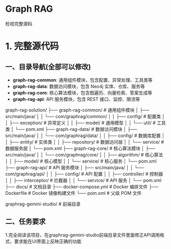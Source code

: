 # Graph RAG

检视完整源码

# 1. 完整源代码

## 一、目录导航(全部可以修改)

- **graph-rag-common**: 通用组件模块，包含配置、异常处理、工具类等
- **graph-rag-data**: 数据访问模块，包含 Neo4j 实体、仓库、服务等
- **graph-rag-core**: 核心算法模块，包含图遍历、向量检索、答案生成等
- **graph-rag-api**: API 服务模块，包含 REST 接口、监控、限流等

graph-rag-solution/
├── graph-rag-common/          # 通用组件模块
│   ├── src/main/java/
│   │   └── com/graphrag/common/
│   │       ├── config/        # 配置类
│   │       ├── exception/     # 异常定义
│   │       ├── model/         # 通用模型
│   │       └── util/          # 工具类
│   └── pom.xml
├── graph-rag-data/            # 数据访问模块
│   ├── src/main/java/
│   │   └── com/graphrag/data/
│   │       ├── config/        # 数据库配置
│   │       ├── entity/        # 实体类
│   │       ├── repository/    # 数据访问层
│   │       └── service/       # 数据服务层
│   └── pom.xml
├── graph-rag-core/            # 核心算法模块
│   ├── src/main/java/
│   │   └── com/graphrag/core/
│   │       ├── algorithm/     # 核心算法
│   │       ├── model/         # 核心模型
│   │       └── service/       # 核心服务
│   └── pom.xml
├── graph-rag-api/             # API 服务模块
│   ├── src/main/java/
│   │   └── com/graphrag/api/
│   │       ├── config/        # API 配置
│   │       ├── controller/    # 控制器
│   │       ├── interceptor/   # 拦截器
│   │       └── service/       # API 服务
│   └── pom.xml
├── docs/                      # 文档目录
├── docker-compose.yml         # Docker 编排文件
├── Dockerfile                 # Docker 镜像构建文件
└── pom.xml                    # 父级 POM 文件

graphrag-gemini-studio/                           # 前端目录

## 二、任务要求

1.完全阅读该项目，在graphrag-gemini-studio前端目录文件里面修正API调用格式，要求能在UI界面上反映正确的功能
